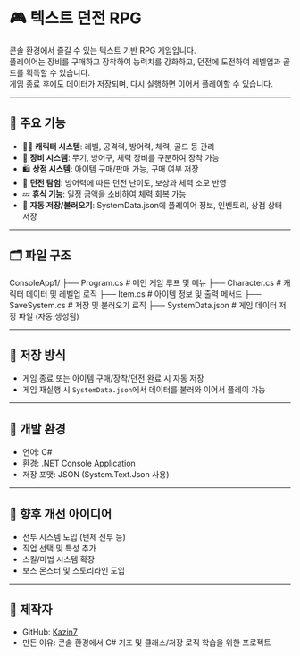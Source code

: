 # 🎮 텍스트 던전 RPG

콘솔 환경에서 즐길 수 있는 텍스트 기반 RPG 게임입니다.  
플레이어는 장비를 구매하고 장착하여 능력치를 강화하고, 던전에 도전하여 레벨업과 골드를 획득할 수 있습니다.  
게임 종료 후에도 데이터가 저장되며, 다시 실행하면 이어서 플레이할 수 있습니다.

---

## 📌 주요 기능

- 🧙‍♂️ **캐릭터 시스템**: 레벨, 공격력, 방어력, 체력, 골드 등 관리
- 🧰 **장비 시스템**: 무기, 방어구, 체력 장비를 구분하여 장착 가능
- 🛍️ **상점 시스템**: 아이템 구매/판매 가능, 구매 여부 저장
- 🧭 **던전 탐험**: 방어력에 따른 던전 난이도, 보상과 체력 소모 반영
- 💤 **휴식 기능**: 일정 금액을 소비하여 체력 회복 가능
- 💾 **자동 저장/불러오기**: SystemData.json에 플레이어 정보, 인벤토리, 상점 상태 저장

---

## 🗂️ 파일 구조
ConsoleApp1/
├── Program.cs # 메인 게임 루프 및 메뉴
├── Character.cs # 캐릭터 데이터 및 레벨업 로직
├── Item.cs # 아이템 정보 및 출력 메서드
├── SaveSystem.cs # 저장 및 불러오기 로직
├── SystemData.json # 게임 데이터 저장 파일 (자동 생성됨)


---

## 💾 저장 방식

- 게임 종료 또는 아이템 구매/장착/던전 완료 시 자동 저장
- 게임 재실행 시 `SystemData.json`에서 데이터를 불러와 이어서 플레이 가능

---

## 🔧 개발 환경

- 언어: C#  
- 환경: .NET Console Application  
- 저장 포맷: JSON (System.Text.Json 사용)

---

## 📍 향후 개선 아이디어

- 전투 시스템 도입 (턴제 전투 등)
- 직업 선택 및 특성 추가
- 스킬/마법 시스템 확장
- 보스 몬스터 및 스토리라인 도입

---

## 🙌 제작자

- GitHub: [Kazin7](https://github.com/Kazin7)
- 만든 이유: 콘솔 환경에서 C# 기초 및 클래스/저장 로직 학습을 위한 프로젝트

